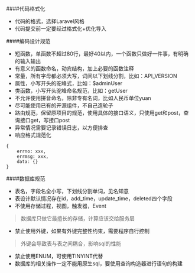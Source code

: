 
####代码格式化

+ 代码的格式，选择Laravel风格
+ 代码提交前一定要经过格式化+优化导入

####编码设计规范

+ 短函数，单函数不超过80行，最好40以内，一个函数只做好一件事，有明确的输入输出
+ 有意义的函数命名，动宾结构，加上必要的函数注释
+ 常量，所有字母都必须大写，词间以下划线分割，比如：API_VERSION
+ 属性，小写开头的驼峰式，比如：$adminUser
+ 类函数，小写开头驼峰命名规范，比如：getUser
+ 不允许使用拼音命名，除非专有名词，比如人民币单位yuan
+ 尽可能使用已有的开源组件，不自己造轮子
+ 路由规范，保留原项目的规范，使用具体的接口语义，只使用get和post，查询接口get，写接口post
+ 异常情况需要记录错误日志，以方便排查
+ 响应格式规范化
```
{
    errno: xxx,
    errmsg: xxx,
    data: {}
}
```
####数据库规范
+ 表名，字段名全小写，下划线分割单词，见名知意
+ 表设计默认情况存在id，add_time，update_time，deleted四个字段
+ 不使用存储过程，视图，触发器，Event
> 数据库只做它最擅长的存储，计算应该交给服务层
+ 禁止使用外键，如果有外键完整性约束，需要程序自行控制
> 外键会导致表与表之间耦合，影响sql的性能
+ 禁止使用ENUM，可使用TINYINT代替
+ 数据库的相关操作一定不能用原生sql，要使用查询构造器进行语句的构建

